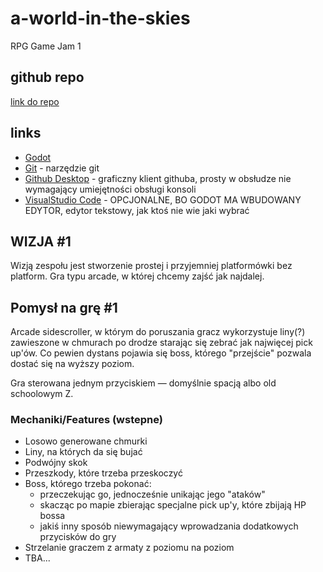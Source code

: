 # a-world-in-the-skies
 RPG Game Jam 1

## github repo
[link do repo](https://github.com/e-lawniczak/a-world-in-the-skies)

## links
- [Godot](https://godotengine.org/download/windows/)
- [Git](https://git-scm.com/) - narzędzie git
- [Github Desktop](https://desktop.github.com/) - graficzny klient githuba, prosty w obsłudze nie wymagający umiejętności obsługi konsoli
- [VisualStudio Code](https://code.visualstudio.com/download) - OPCJONALNE, BO GODOT MA WBUDOWANY EDYTOR, edytor tekstowy, jak ktoś nie wie jaki wybrać

## WIZJA #1
Wizją zespołu jest stworzenie prostej i przyjemniej platformówki bez platform. Gra typu arcade, w której chcemy zajść jak najdalej. 

## Pomysł na grę #1
Arcade sidescroller, w którym do poruszania gracz wykorzystuje liny(?) zawieszone w chmurach po drodze starając się zebrać jak najwięcej pick up'ów. Co pewien dystans pojawia się boss, którego "przejście" pozwala dostać się na wyższy poziom. 

Gra sterowana jednym przyciskiem — domyślnie spacją albo old schoolowym Z.

### Mechaniki/Features (wstepne)
- Losowo generowane chmurki
- Liny, na których da się bujać
- Podwójny skok
- Przeszkody, które trzeba przeskoczyć
- Boss, którego trzeba pokonać:
  - przeczekując go, jednocześnie unikając jego "ataków"
  - skacząc po mapie zbierając specjalne pick up'y, które zbijają HP bossa
  - jakiś inny sposób niewymagający wprowadzania dodatkowych przycisków do gry
- Strzelanie graczem z armaty z poziomu na poziom
- TBA...
